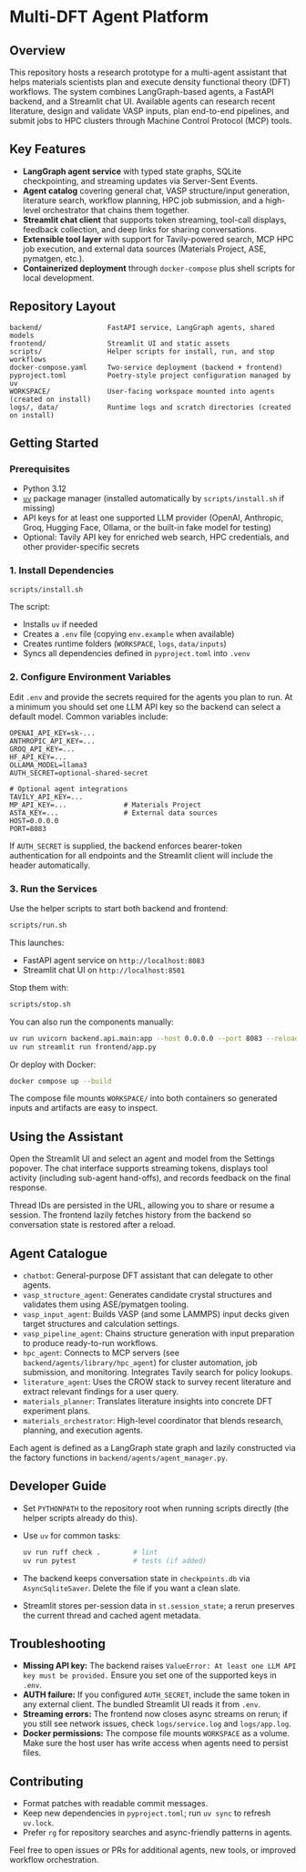 # Multi-DFT Agent Platform

## Overview

This repository hosts a research prototype for a multi-agent assistant that helps
materials scientists plan and execute density functional theory (DFT)
workflows. The system combines LangGraph-based agents, a FastAPI backend, and a
Streamlit chat UI. Available agents can research recent literature, design and
validate VASP inputs, plan end-to-end pipelines, and submit jobs to HPC
clusters through Machine Control Protocol (MCP) tools.

## Key Features

- **LangGraph agent service** with typed state graphs, SQLite checkpointing, and
  streaming updates via Server-Sent Events.
- **Agent catalog** covering general chat, VASP structure/input generation,
  literature search, workflow planning, HPC job submission, and a high-level
  orchestrator that chains them together.
- **Streamlit chat client** that supports token streaming, tool-call displays,
  feedback collection, and deep links for sharing conversations.
- **Extensible tool layer** with support for Tavily-powered search, MCP HPC job
  execution, and external data sources (Materials Project, ASE, pymatgen, etc.).
- **Containerized deployment** through `docker-compose` plus shell scripts for
  local development.

## Repository Layout

```
backend/                FastAPI service, LangGraph agents, shared models
frontend/               Streamlit UI and static assets
scripts/                Helper scripts for install, run, and stop workflows
docker-compose.yaml     Two-service deployment (backend + frontend)
pyproject.toml          Poetry-style project configuration managed by uv
WORKSPACE/              User-facing workspace mounted into agents (created on install)
logs/, data/            Runtime logs and scratch directories (created on install)
```

## Getting Started

### Prerequisites

- Python 3.12
- [`uv`](https://docs.astral.sh/uv/) package manager (installed automatically by
  `scripts/install.sh` if missing)
- API keys for at least one supported LLM provider (OpenAI, Anthropic, Groq,
  Hugging Face, Ollama, or the built-in fake model for testing)
- Optional: Tavily API key for enriched web search, HPC credentials, and other
  provider-specific secrets

### 1. Install Dependencies

```bash
scripts/install.sh
```

The script:

- Installs `uv` if needed
- Creates a `.env` file (copying `env.example` when available)
- Creates runtime folders (`WORKSPACE`, `logs`, `data/inputs`)
- Syncs all dependencies defined in `pyproject.toml` into `.venv`

### 2. Configure Environment Variables

Edit `.env` and provide the secrets required for the agents you plan to run. At
a minimum you should set one LLM API key so the backend can select a default
model. Common variables include:

```
OPENAI_API_KEY=sk-...
ANTHROPIC_API_KEY=...
GROQ_API_KEY=...
HF_API_KEY=...
OLLAMA_MODEL=llama3
AUTH_SECRET=optional-shared-secret

# Optional agent integrations
TAVILY_API_KEY=...
MP_API_KEY=...              # Materials Project
ASTA_KEY=...                # External data sources
HOST=0.0.0.0
PORT=8083
```

If `AUTH_SECRET` is supplied, the backend enforces bearer-token authentication
for all endpoints and the Streamlit client will include the header automatically.

### 3. Run the Services

Use the helper scripts to start both backend and frontend:

```bash
scripts/run.sh
```

This launches:

- FastAPI agent service on `http://localhost:8083`
- Streamlit chat UI on `http://localhost:8501`

Stop them with:

```bash
scripts/stop.sh
```

You can also run the components manually:

```bash
uv run uvicorn backend.api.main:app --host 0.0.0.0 --port 8083 --reload
uv run streamlit run frontend/app.py
```

Or deploy with Docker:

```bash
docker compose up --build
```

The compose file mounts `WORKSPACE/` into both containers so generated inputs
and artifacts are easy to inspect.

## Using the Assistant

Open the Streamlit UI and select an agent and model from the Settings popover.
The chat interface supports streaming tokens, displays tool activity (including
sub-agent hand-offs), and records feedback on the final response.

Thread IDs are persisted in the URL, allowing you to share or resume a session.
The frontend lazily fetches history from the backend so conversation state is
restored after a reload.

## Agent Catalogue

- `chatbot`: General-purpose DFT assistant that can delegate to other agents.
- `vasp_structure_agent`: Generates candidate crystal structures and validates
  them using ASE/pymatgen tooling.
- `vasp_input_agent`: Builds VASP (and some LAMMPS) input decks given target
  structures and calculation settings.
- `vasp_pipeline_agent`: Chains structure generation with input preparation to
  produce ready-to-run workflows.
- `hpc_agent`: Connects to MCP servers (see `backend/agents/library/hpc_agent`)
  for cluster automation, job submission, and monitoring. Integrates Tavily
  search for policy lookups.
- `literature_agent`: Uses the CROW stack to survey recent literature and
  extract relevant findings for a user query.
- `materials_planner`: Translates literature insights into concrete DFT
  experiment plans.
- `materials_orchestrator`: High-level coordinator that blends research,
  planning, and execution agents.

Each agent is defined as a LangGraph state graph and lazily constructed via the
factory functions in `backend/agents/agent_manager.py`.

## Developer Guide

- Set `PYTHONPATH` to the repository root when running scripts directly (the
  helper scripts already do this).
- Use `uv` for common tasks:

  ```bash
  uv run ruff check .        # lint
  uv run pytest              # tests (if added)
  ```

- The backend keeps conversation state in `checkpoints.db` via
  `AsyncSqliteSaver`. Delete the file if you want a clean slate.
- Streamlit stores per-session data in `st.session_state`; a rerun preserves the
  current thread and cached agent metadata.

## Troubleshooting

- **Missing API key:** The backend raises `ValueError: At least one LLM API key
  must be provided.` Ensure you set one of the supported keys in `.env`.
- **AUTH failure:** If you configured `AUTH_SECRET`, include the same token in
  any external client. The bundled Streamlit UI reads it from `.env`.
- **Streaming errors:** The frontend now closes async streams on rerun; if you
  still see network issues, check `logs/service.log` and `logs/app.log`.
- **Docker permissions:** The compose file mounts `WORKSPACE` as a volume. Make
  sure the host user has write access when agents need to persist files.

## Contributing

- Format patches with readable commit messages.
- Keep new dependencies in `pyproject.toml`; run `uv sync` to refresh
  `uv.lock`.
- Prefer `rg` for repository searches and async-friendly patterns in agents.

Feel free to open issues or PRs for additional agents, new tools, or improved
workflow orchestration.

